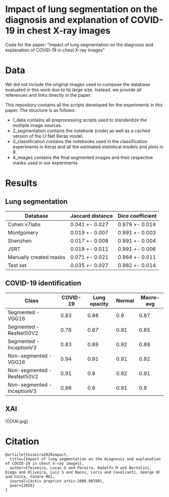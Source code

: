 # Impact of lung segmentation on the diagnosis and explanation of COVID-19 in chest X-ray images

Code for the paper: "Impact of lung segmentation on the diagnosis and explanation of COVID-19 in chest X-ray images"

# Data

We did not include the original images used to compose the database evaluated in this work due to its large size. Instead, we provide all references and links directly in the paper.

This repository contains all the scripts developed for the experiments in this paper. The structure is as follows:

* 1_data contains all preprocessing scripts used to standardize the multiple image sources.
* 2_segmentation contains the notebook (code) as well as a cached version of the U-Net Keras model.
* 3_classification contains the notebooks used in the classification experiments in Keras and all the estimated statistical models and plots in R.
* 4_images contains the final segmented images and their respective masks used in our experiments.

# Results

## Lung segmentation

|        Database        | Jaccard distance | Dice coefficient |
|------------------------|------------------|------------------|
| Cohen v7labs           | 0.041 +- 0.027   | 0.979 +- 0.014   |
| Montgomery             | 0.019 +- 0.007   | 0.991 +- 0.003   |
| Shenzhen               | 0.017 +- 0.008   | 0.991 +- 0.004   |
| JSRT                   | 0.018 +- 0.011   | 0.991 +- 0.006   |
| Manually created masks | 0.071 +- 0.021   | 0.964 +- 0.011   |
| Test set               | 0.035 +- 0.027   | 0.982 +- 0.014   |

## COVID-19 identification

|            Class            | COVID-19 | Lung opacity | Normal | Macro-avg |
|-----------------------------|----------|--------------|--------|-----------|
| Segmented - VGG16           |     0.83 |         0.88 |    0.9 |      0.87 |
| Segmented - ResNet50V2      |     0.78 |         0.87 |   0.91 |      0.85 |
| Segmented - InceptionV3     |     0.83 |         0.89 |   0.92 |      0.88 |
| Non-segmented - VGG16       |     0.94 |         0.91 |   0.91 |      0.92 |
| Non-segmented - ResNet50V2  |     0.91 |          0.9 |   0.92 |      0.91 |
| Non-segmented - InceptionV3 |     0.86 |          0.9 |   0.91 |       0.9 |

## XAI

!()[XAI.jpg]

# Citation

```
@article{teixeira2020impact,
  title={Impact of lung segmentation on the diagnosis and explanation of COVID-19 in chest X-ray images},
  author={Teixeira, Lucas O and Pereira, Rodolfo M and Bertolini, Diego and Oliveira, Luiz S and Nanni, Loris and Cavalcanti, George DC and Costa, Yandre MG},
  journal={arXiv preprint arXiv:2009.09780},
  year={2020}
}
```
